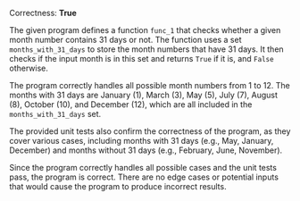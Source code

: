 Correctness: **True**

The given program defines a function `func_1` that checks whether a given month number contains 31 days or not. The function uses a set `months_with_31_days` to store the month numbers that have 31 days. It then checks if the input month is in this set and returns `True` if it is, and `False` otherwise.

The program correctly handles all possible month numbers from 1 to 12. The months with 31 days are January (1), March (3), May (5), July (7), August (8), October (10), and December (12), which are all included in the `months_with_31_days` set.

The provided unit tests also confirm the correctness of the program, as they cover various cases, including months with 31 days (e.g., May, January, December) and months without 31 days (e.g., February, June, November).

Since the program correctly handles all possible cases and the unit tests pass, the program is correct. There are no edge cases or potential inputs that would cause the program to produce incorrect results.